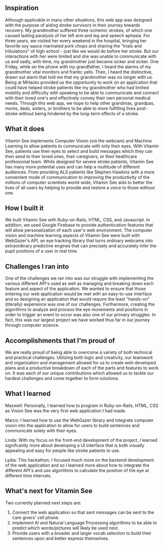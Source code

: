 ## Inspiration
Although applicable in many other situations, this web app was designed with the purpose of aiding stroke survivors in their journey towards recovery. My grandmother suffered three ischemic strokes, of which one caused lasting paralysis of her left arm and leg and speech aphasia. For three years, we visited her every weekend in the hospital, bringing her favorite soy sauce marinated pork chops and sharing the "trials and tribulations" of high school - just like we would do before her stroke. But our interactions with her were limited and she was unable to communicate with us and sadly, with time, my grandmother just became sicker and sicker. One Friday, while on the phone with my grandfather, I heard the alarms of my grandmother vital monitors and frantic yells. Then, I heard the distinctive, drawn out alarm that told me that my grandmother was no longer with us. Being at MHacks provided us the opportunity to work on an application that could have helped stroke patients like my grandmother who had limited mobility and difficulty with speaking to be able to communicate and connect with their loved one's and effectively convey their own personal medical needs. Through this web app, we hope to help other grandmas, grandpas, moms, dads, sisters, or brothers to be able to more fulfilling lives post-stroke without being hindered by the long-term effects of a stroke. 

## What it does
Vitamin See implements Computer Vision (via the webcam) and Machine Learning to allow patients to communicate with only their eyes. With Vitamin See, patients use their eyes to select and build messages which they can then send to their loved ones, their caregivers, or their healthcare professional team. While designed for severe stroke patients, Vitamin See has many more potential uses and can help a multitude of different audiences. From providing ALS patients like Stephen Hawkins with a more convenient mode of communication to improving the productivity of the millions of computer scientists world-wide, Vitamin See aids to better the lives of all users by helping to provide and restore a voice to those without one.

## How I built it
We built Vitamin See with Ruby-on-Rails, HTML, CSS, and Javascript. In addition, we used Google Firebase to provide authentication features that will allow personalization of each user's web environment. The computer vision and machine learning aspects of Vitamin See were built with WebGazer's API, an eye tracking library that turns ordinary webcams into extraordinary predictive engines that can precisely and accurately infer the pupil positions of a user in real time.

## Challenges I ran into
One of the challenges we ran into was our struggle with implementing the various different API's used as well as managing and breaking down each feature and aspect of the application. We wanted to ensure that those entering our web application would be met with an easy-to-use interface and so designing an application that would require the least "hands-on" (literally) experience was one of our challenges. Furthermore, creating the algorithms to analyze and process the eye movements and positions in order to trigger an event to occur was also one of our primary struggles. In fact, this was our largest project we have worked thus far in our journey through computer science. 

## Accomplishments that I'm proud of
We are really proud of being able to overcome a variety of both technical and practical challenges. Utilizing both logic and creativity, our teamwork and organization and management allowed for us to create well-developed plans and a productive breakdown of each of the parts and features to work on. It was each of our unique contributions which allowed us to tackle our hardest challenges and come together to form solutions.  

## What I learned
Maxwell: Personally, I learned how to program in Ruby-on-Rails, HTML, CSS as Vision See was the very first web application I had made. 

Marco: I learned how to use the WebGazer library and integrate computer vision into the application to allow for users to build sentences and communicate solely with their eyes.  

Linda: With my focus on the front-end development of the project, I learned signifcantly more about developing a UI interface that is both visually appealing and easy for people like stroke patients to use. 

Lydia: This hackathon, I focused much more on the backend development of the web application and so I learned more about how to integrate the different API's and use algorithms to calculate the position of the eye at different time intervals.  

## What's next for Vitamin See
Two currently planned next steps are: 
1. Connect the web application so that sent messages can be sent to the care givers' cell phone.
2. Implement AI and Natural Language Processing algorithms to be able to predict which words/pictures will likely be used next.
3. Provide users with a broader and larger vocab selection to build their sentences upon and better express themselves. 
